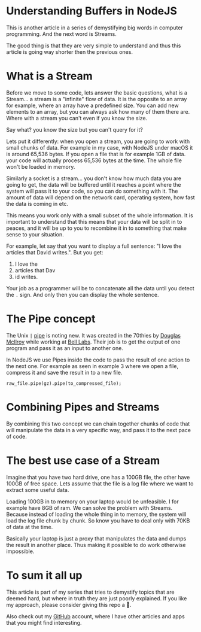 # Understanding Buffers in NodeJS

This is another article in a series of demystifying big words in computer programming. And the next word is Streams.

The good thing is that they are very simple to understand and thus this article is going way shorter then the previous ones.

# What is a Stream

Before we move to some code, lets answer the basic questions, what is a Stream... a stream is a "infinite" flow of data. It is the opposite to an array for example, where an array have a predefined size. You can add new elements to an array, but you can always ask how many of them there are. Where with a stream you can't even if you know the size.

Say what? you know the size but you can't query for it?

Lets put it differently: when you open a stream, you are going to work with small chunks of data. For example in my case, with NodeJS under macOS it is around 65,536 bytes. If you open a file that is for example 1GB of data. your code will actually process 65,536 bytes at the time. The whole file won't be loaded in memory.

Similarly a socket is a stream... you don't know how much data you are going to get, the data will be buffered until it reaches a point where the system will pass it to your code, so you can do something with it. The amount of data will depend on the network card, operating system, how fast the data is coming in etc.

This means you work only with a small subset of the whole information. It is important to understand that this means that your data will be split in to peaces, and it will be up to you to recombine it in to something that make sense to your situation.


For example, let say that you want to display a full sentence: "I love the articles that David writes.". But you get:

1. I love the
1. articles that Dav
1. id writes.

Your job as a programmer will be to concatenate all the data until you detect the `.` sign. And only then you can display the whole sentence.

# The Pipe concept

The Unix `|` [pipe](https://en.wikipedia.org/wiki/Pipeline_(Unix)) is noting new. It was created in the 70thies by [Douglas McIlroy](https://en.wikipedia.org/wiki/Douglas_McIlroy) while working at [Bell Labs](https://en.wikipedia.org/wiki/Bell_Labs). Their job is to get the output of one program and pass it as an input to another one.

In NodeJS we use Pipes inside the code to pass the result of one action to the next one. For example as seen in example 3 where we open a file, compress it and save the result in to a new file.

`raw_file.pipe(gz).pipe(to_compressed_file);`

# Combining Pipes and Streams

By combining this two concept we can chain together chunks of code that will manipulate the data in a very specific way, and pass it to the next pace of code.

# The best use case of a Stream

Imagine that you have two hard drive, one has a 100GB file, the other have 100GB of free space. Lets assume that the file is a log file where we want to extract some useful data.

Loading 100GB in to memory on your laptop would be unfeasible. I for example have 8GB of ram. We can solve the problem with Streams. Because instead of loading the whole thing in to memory, the system will load the log file chunk by chunk. So know you have to deal only with 70KB of data at the time.

Basically your laptop is just a proxy that manipulates the data and dumps the result in another place. Thus making it possible to do work otherwise impossible.

# To sum it all up

This article is part of my series that tries to demystify topics that are deemed hard, but where in truth they are just poorly explained. If you like my approach, please consider giving this repo a 🌟.

Also check out my [GitHub](https://github.com/davidgatti) account, where I have other articles and apps that you might find interesting.